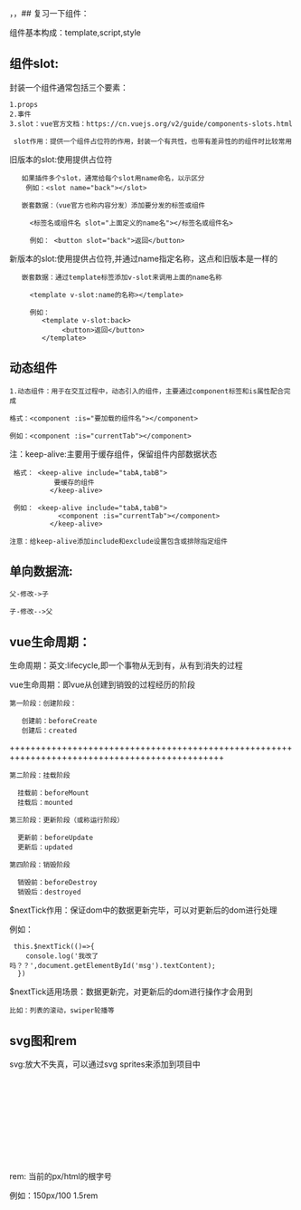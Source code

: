  ，，## 复习一下组件：

   组件基本构成：template,script,style


## 组件slot:

 封装一个组件通常包括三个要素：

    1.props
    2.事件
    3.slot：vue官方文档：https://cn.vuejs.org/v2/guide/components-slots.html

     slot作用：提供一个组件占位符的作用，封装一个有共性，也带有差异性的的组件时比较常用

旧版本的slot:使用<slot></slot>提供占位符

       如果插件多个slot，通常给每个slot用name命名，以示区分
        例如：<slot name="back"></slot>

       嵌套数据：（vue官方也称内容分发）添加要分发的标签或组件

         <标签名或组件名 slot="上面定义的name名"></标签名或组件名>

         例如： <button slot="back">返回</button>

新版本的slot:使用<slot></slot>提供占位符,并通过name指定名称，这点和旧版本是一样的

       嵌套数据：通过template标签添加v-slot来调用上面的name名称 
       
         <template v-slot:name的名称></template>

         例如：
            <template v-slot:back>
                 <button>返回</button>
            </template>

## 动态组件
    
    1.动态组件：用于在交互过程中，动态引入的组件，主要通过component标签和is属性配合完成

    格式：<component :is="要加载的组件名"></component>

    例如：<component :is="currentTab"></component>


   注：keep-alive:主要用于缓存组件，保留组件内部数据状态

     格式： <keep-alive include="tabA,tabB">
               要缓存的组件
              </keep-alive>

     例如： <keep-alive include="tabA,tabB">
                <component :is="currentTab"></component>
              </keep-alive>

    注意：给keep-alive添加include和exclude设置包含或排除指定组件
     
## 单向数据流:

    父-修改->子

    子-修改-->父  

## vue生命周期：
 
   生命周期：英文:lifecycle,即一个事物从无到有，从有到消失的过程

   vue生命周期：即vue从创建到销毁的过程经历的阶段

    第一阶段：创建阶段：

       创建前：beforeCreate
       创建后：created
+++++++++++++++++++++++++++++++++++++++++++++++++++++++++++++++++++++++++++++++++++++++++++++++

    第二阶段：挂载阶段

      挂载前：beforeMount
      挂载后：mounted

    第三阶段：更新阶段（或称运行阶段）

      更新前：beforeUpdate
      更新后：updated

    第四阶段：销毁阶段

      销毁前：beforeDestroy
      销毁后：destroyed

   $nextTick作用：保证dom中的数据更新完毕，可以对更新后的dom进行处理

  例如：

  ```
   this.$nextTick(()=>{
      console.log('我改了吗？？',document.getElementById('msg').textContent);
    })

  ```

  $nextTick适用场景：数据更新完，对更新后的dom进行操作才会用到

    比如：列表的滚动，swiper轮播等


## svg图和rem

svg:放大不失真，可以通过svg sprites来添加到项目中


   <svg class="icon s" aria-hidden="true">
      <use xlink:href="#图标的id"></use>
  </svg>

  rem: 当前的px/html的根字号

  例如：150px/100  1.5rem